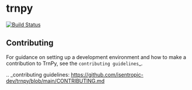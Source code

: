 # trnpy

[![Build Status][test-badge]][main-test-workflow]

## Contributing

For guidance on setting up a development environment and how to make a
contribution to TrnPy, see the `contributing guidelines`_.

.. _contributing guidelines: https://github.com/isentropic-dev/trnpy/blob/main/CONTRIBUTING.md

[test-badge]: https://github.com/isentropic-dev/trnpy/actions/workflows/test.yml/badge.svg
[main-test-workflow]: https://github.com/isentropic-dev/trnpy/actions/workflows/test.yml?query=branch%3Amain+
